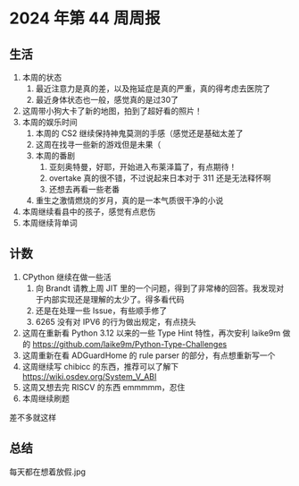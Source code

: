 # 2024 年第 44 周周报

## 生活

1. 本周的状态
    1. 最近注意力是真的差，以及拖延症是真的严重，真的得考虑去医院了
    2. 最近身体状态也一般，感觉真的是过30了
2. 这周带小狗大卡了新的地图，拍到了超好看的照片！
3. 本周的娱乐时间
    1. 本周的 CS2 继续保持神鬼莫测的手感（感觉还是基础太差了
    2. 这周在找寻一些新的游戏但是未果（
    3. 本周的番剧
        1. 亚刻奥特曼，好耶，开始进入布莱泽篇了，有点期待！
        2. overtake 真的很不错，不过说起来日本对于 311 还是无法释怀啊
        3. 还想去再看一些老番
    4. 重生之激情燃烧的岁月，真的是一本气质很干净的小说
4. 本周继续看县中的孩子，感觉有点悲伤
5. 本周继续背单词

## 计数

1. CPython 继续在做一些活
    1. 向 Brandt 请教上周 JIT 里的一个问题，得到了非常棒的回答。我发现对于内部实现还是理解的太少了。得多看代码
    2. 还是在处理一些 Issue，有些顺手修了
    3. 6265 没有对 IPV6 的行为做出规定，有点挠头
2. 这周在重新看 Python 3.12 以来的一些 Type Hint 特性，再次安利 laike9m 做的 <https://github.com/laike9m/Python-Type-Challenges>
3. 这周重新在看 ADGuardHome 的 rule parser 的部分，有点想重新写一个
4. 这周继续写 chibicc 的东西，推荐可以了解下 <https://wiki.osdev.org/System_V_ABI>
5. 这周又想去完 RISCV 的东西 emmmmm，忍住
6. 本周继续刷题

差不多就这样

## 总结

每天都在想着放假.jpg
